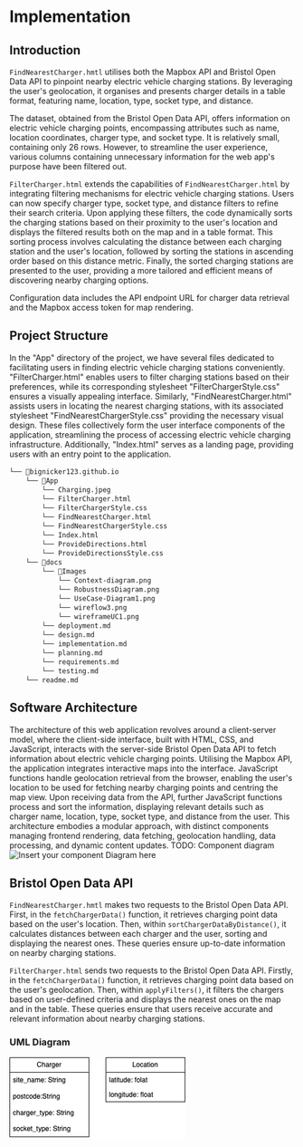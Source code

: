 # Implementation

## Introduction

`FindNearestCharger.hmtl` utilises both the Mapbox API and Bristol Open Data API to pinpoint nearby electric vehicle charging stations. By leveraging the user's geolocation, it organises and presents charger details in a table format, featuring name, location, type, socket type, and distance. 

The dataset, obtained from the Bristol Open Data API, offers information on electric vehicle charging points, encompassing attributes such as name, location coordinates, charger type, and socket type. It is relatively small, containing only 26 rows. However, to streamline the user experience, various columns containing unnecessary information for the web app's purpose have been filtered out.

`FilterCharger.html` extends the capabilities of `FindNearestCharger.html` by integrating filtering mechanisms for electric vehicle charging stations. Users can now specify charger type, socket type, and distance filters to refine their search criteria. Upon applying these filters, the code dynamically sorts the charging stations based on their proximity to the user's location and displays the filtered results both on the map and in a table format. This sorting process involves calculating the distance between each charging station and the user's location, followed by sorting the stations in ascending order based on this distance metric. Finally, the sorted charging stations are presented to the user, providing a more tailored and efficient means of discovering nearby charging options.

Configuration data includes the API endpoint URL for charger data retrieval and the Mapbox access token for map rendering.

## Project Structure
In the "App" directory of the project, we have several files dedicated to facilitating users in finding electric vehicle charging stations conveniently. "FilterCharger.html" enables users to filter charging stations based on their preferences, while its corresponding stylesheet "FilterChargerStyle.css" ensures a visually appealing interface. Similarly, "FindNearestCharger.html" assists users in locating the nearest charging stations, with its associated stylesheet "FindNearestChargerStyle.css" providing the necessary visual design. These files collectively form the user interface components of the application, streamlining the process of accessing electric vehicle charging infrastructure. Additionally, "Index.html" serves as a landing page, providing users with an entry point to the application.

```
└── 📁bignicker123.github.io
    └── 📁App
        └── Charging.jpeg
        └── FilterCharger.html
        └── FilterChargerStyle.css
        └── FindNearestCharger.html
        └── FindNearestChargerStyle.css
        └── Index.html
        └── ProvideDirections.html
        └── ProvideDirectionsStyle.css
    └── 📁docs
        └── 📁Images
            └── Context-diagram.png
            └── RobustnessDiagram.png
            └── UseCase-Diagram1.png
            └── wireflow3.png
            └── wireframeUC1.png
        └── deployment.md
        └── design.md
        └── implementation.md
        └── planning.md
        └── requirements.md
        └── testing.md
    └── readme.md
```
## Software Architecture

The architecture of this web application revolves around a client-server model, where the client-side interface, built with HTML, CSS, and JavaScript, interacts with the server-side Bristol Open Data API to fetch information about electric vehicle charging points. Utilising the Mapbox API, the application integrates interactive maps into the interface. JavaScript functions handle geolocation retrieval from the browser, enabling the user's location to be used for fetching nearby charging points and centring the map view. Upon receiving data from the API, further JavaScript functions process and sort the information, displaying relevant details such as charger name, location, type, socket type, and distance from the user. This architecture embodies a modular approach, with distinct components managing frontend rendering, data fetching, geolocation handling, data processing, and dynamic content updates.
TODO: Component diagram
![Insert your component Diagram here](images/component.png)

## Bristol Open Data API

`FindNearestCharger.hmtl` makes two requests to the Bristol Open Data API. First, in the `fetchChargerData()` function, it retrieves charging point data based on the user's location. Then, within `sortChargerDataByDistance()`, it calculates distances between each charger and the user, sorting and displaying the nearest ones. These queries ensure up-to-date information on nearby charging stations.

`FilterCharger.html` sends two requests to the Bristol Open Data API. Firstly, in the `fetchChargerData()` function, it retrieves charging point data based on the user's geolocation. Then, within `applyFilters()`, it filters the chargers based on user-defined criteria and displays the nearest ones on the map and in the table. These queries ensure that users receive accurate and relevant information about nearby charging stations.

### UML Diagram
![UML - Find Nearest Charger](Images/UMLForUseCase1.png)

